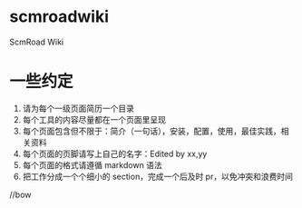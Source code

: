 # scmroadwiki
ScmRoad Wiki

# 一些约定
1. 请为每个一级页面简历一个目录
2. 每个工具的内容尽量都在一个页面里呈现
3. 每个页面包含但不限于：简介（一句话），安装，配置，使用，最佳实践，相关资料
4. 每个页面的页脚请写上自己的名字：Edited by xx,yy
5. 每个页面的格式请遵循 markdown 语法
6. 把工作分成一个个细小的 section，完成一个后及时 pr，以免冲突和浪费时间

//bow
